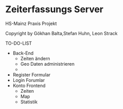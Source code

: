 # Zeiterfassungs Server


HS-Mainz Praxis Projekt

Copyright by Gökhan Balta,Stefan Huhn, Leon Strack



TO-DO-LIST

- Back-End
	- Zeiten ändern
	- Geo Daten administrieren
	- 
- Register Formular
- Login Forumlar
- Konto Frontend
	- Zeiten
	- Map
	- Statistik
